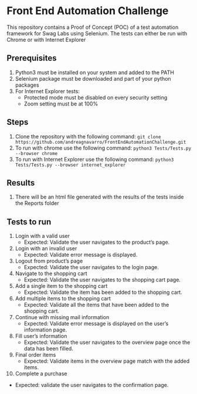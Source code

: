 # Front End Automation Challenge
This repository contains a Proof of Concept (POC) of a test automation framework for Swag Labs using Selenium.
The tests can either be run with Chrome or with Internet Explorer

## Prerequisites
1. Python3 must be installed on your system and added to the PATH
2. Selenium package must be downloaded and part of your python packages
3. For Internet Explorer tests:
   - Protected mode must be disabled on every security setting
   - Zoom setting must be at 100%

## Steps
1. Clone the repository with the following command:
`git clone https://github.com/andreagnavarro/FrontEndAutomationChallenge.git`
2. To run with chrome use the following command:
`python3 Tests/Tests.py --browser chrome`
3. To run with Internet Explorer use the following command:
`python3 Tests/Tests.py --browser internet_explorer`

## Results
1. There will be an html file generated with the results of the tests inside the Reports folder

## Tests to run
1. Login with a valid user
   - Expected​: Validate the user navigates to the product’s page.
2. Login with an invalid user
   - Expected​: Validate error message is displayed.
3. Logout from product’s page
   - Expected: ​Validate the user navigates to the login page.
4. Navigate to the shopping cart
   - Expected: ​Validate the user navigates to the shopping cart page.
5. Add a single item to the shopping cart
   - Expected: ​Validate the item has been added to the shopping cart.
6. Add multiple items to the shopping cart
   - Expected: ​Validate all the items that have been added to the shopping cart.
7. Continue with missing mail information
   - Expected: ​Validate error message is displayed on the user’s information page.
8. Fill user’s information
   - Expected: ​Validate the user navigates to the overview page once the data has been filled.
9. Final order items
   - Expected: ​Validate items in the overview page match with the added items.
10. Complete a purchase
   - Expected: validate the user navigates to the confirmation page.

